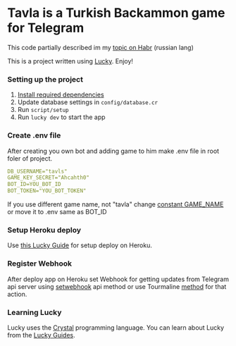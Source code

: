 # Tavla is a Turkish Backammon game for Telegram

This code partially described im my [topic on Habr](https://habr.com/ru/post/567064/) (russian lang)

This is a project written using [Lucky](https://luckyframework.org). Enjoy!

### Setting up the project

1. [Install required dependencies](https://luckyframework.org/guides/getting-started/installing#install-required-dependencies)
2. Update database settings in `config/database.cr`
3. Run `script/setup`
4. Run `lucky dev` to start the app

### Create .env file

After creating you own bot and adding game to him make .env file in root foler of project.
```yaml
DB_USERNAME="tavls" 
GAME_KEY_SECRET="Ahcahth0"
BOT_ID=YOU_BOT_ID
BOT_TOKEN="YOU_BOT_TOKEN"
```
If you use different game name, not "tavla" change [constant GAME_NAME](https://github.com/dammer/tavla_best_bot/blob/2333cc80e2b60db73e4ce2c4005bd84b8dec0db8/src/bot.cr#L3) or move it to .env same as BOT_ID

### Setup Heroku deploy

Use [this Lucky Guide](https://luckyframework.org/guides/deploying/heroku) for setup deploy on Heroku.

### Register Webhook

After deploy app on Heroku set Webhook for getting updates from Telegram api server using [setwebhook](https://core.telegram.org/bots/api#setwebhook) api method or use Tourmaline [method](https://github.com/protoncr/tourmaline/blob/master/src/tourmaline/client/webhook_methods.cr) for that action.

### Learning Lucky

Lucky uses the [Crystal](https://crystal-lang.org) programming language. You can learn about Lucky from the [Lucky Guides](https://luckyframework.org/guides/getting-started/why-lucky).
